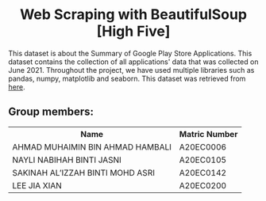 <h1 align="center">
  Web Scraping with BeautifulSoup [High Five]
  <br>
</h1>

This dataset is about the Summary of Google Play Store Applications. This dataset contains the collection of all applications' data that was collected on June 2021. Throughout the project, we have used multiple libraries such as pandas, numpy, matplotlib and seaborn. This dataset was retrieved from [here](https://www.kaggle.com/datasets/gauthamp10/google-playstore-apps).


## Group members:

<table>
  <tr>
    <th>Name</th>
    <th>Matric Number</th>
  </tr>
    <tr>
    <td>AHMAD MUHAIMIN BIN AHMAD HAMBALI</td>
    <td>A20EC0006</td>
  </tr>
    <tr>
    <td>NAYLI NABIHAH BINTI JASNI</td>
    <td>A20EC0105</td>
  </tr>
     <tr>
    <td>SAKINAH AL’IZZAH BINTI MOHD ASRI</td>
    <td>A20EC0142</td>
  </tr>
     <tr>
    <td>LEE JIA XIAN</td>
    <td>A20EC0200</td>
  </tr>
  </table>

